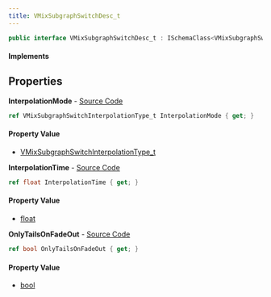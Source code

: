 ```yaml
---
title: VMixSubgraphSwitchDesc_t
---
```


```csharp
public interface VMixSubgraphSwitchDesc_t : ISchemaClass<VMixSubgraphSwitchDesc_t>, ISchemaField, ISchemaClass, INativeHandle
```

#### Implements

## Properties

**InterpolationMode** - [Source Code](https://github.com/swiftly-solution/swiftlys2/blob/main/managed/src/SwiftlyS2.Generated/Schemas/Interfaces/VMixSubgraphSwitchDesc_t.cs#L16)

```csharp
ref VMixSubgraphSwitchInterpolationType_t InterpolationMode { get; }
```

#### Property Value

- [VMixSubgraphSwitchInterpolationType_t](/docs/api/shared/schemadefinitions/vmixsubgraphswitchinterpolationtype_t)

**InterpolationTime** - [Source Code](https://github.com/swiftly-solution/swiftlys2/blob/main/managed/src/SwiftlyS2.Generated/Schemas/Interfaces/VMixSubgraphSwitchDesc_t.cs#L20)

```csharp
ref float InterpolationTime { get; }
```

#### Property Value

- [float](https://learn.microsoft.com/dotnet/api/system.single)

**OnlyTailsOnFadeOut** - [Source Code](https://github.com/swiftly-solution/swiftlys2/blob/main/managed/src/SwiftlyS2.Generated/Schemas/Interfaces/VMixSubgraphSwitchDesc_t.cs#L18)

```csharp
ref bool OnlyTailsOnFadeOut { get; }
```

#### Property Value

- [bool](https://learn.microsoft.com/dotnet/api/system.boolean)

